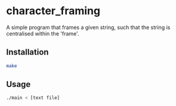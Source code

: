 # character_framing

A simple program that frames a given string, such that the string is centralised within the 'frame'.

## Installation
```bash
make
```

## Usage
```bash
./main < [text file]
```
